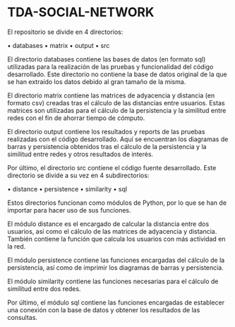 # TDA-SOCIAL-NETWORK

El repositorio se divide en 4 directorios:

• databases
• matrix
• output
• src

El directorio databases contiene las bases de datos (en formato sql) utilizadas para la realización
de las pruebas y funcionalidad del código desarrollado. Este directorio no contiene la base de datos
original de la que se han extraído los datos debido al gran tamaño de la misma.

El directorio matrix contiene las matrices de adyacencia y distancia (en formato csv) creadas
tras el cálculo de las distancias entre usuarios. Estas matrices son utilizadas para el cálculo de la
persistencia y la similitud entre redes con el fin de ahorrar tiempo de cómputo.

El directorio output contiene los resultados y reports de las pruebas realizadas con el código
desarrollado. Aquí se encuentran los diagramas de barras y persistencia obtenidos tras el cálculo
de la persistencia y la similitud entre redes y otros resultados de interés.

Por último, el directorio src contiene el código fuente desarrollado. Este directorio se divide a su
vez en 4 subdirectorios:

• distance
• persistence
• similarity
• sql

Estos directorios funcionan como módulos de Python, por lo que se han de importar para hacer
uso de sus funciones.

El módulo distance es el encargado de calcular la distancia entre dos usuarios, así como el cálculo
de las matrices de adyacencia y distancia. También contiene la función que calcula los usuarios con
más actividad en la red.

El módulo persistence contiene las funciones encargadas del cálculo de la persistencia, así como
de imprimir los diagramas de barras y persistencia.

El módulo similarity contiene las funciones necesarias para el cálculo de similitud entre dos redes.

Por último, el módulo sql contiene las funciones encargadas de establecer una conexión con la base
de datos y obtener los resultados de las consultas.
